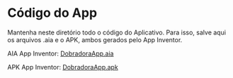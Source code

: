 # Código do App

Mantenha neste diretório todo o código do Aplicativo. Para isso, salve aqui os arquivos .aia e o APK, ambos gerados pelo App Inventor.

AIA App Inventor: <a href="./Dobradora_App.aia">DobradoraApp.aia</a>

APK App Inventor: <a href="./Dobradora_App.apk">DobradoraApp.apk</a>
